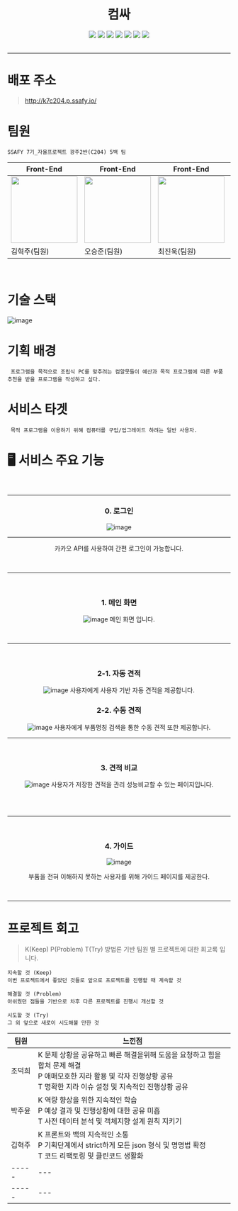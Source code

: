 <div align="center">

# 컴싸
<img src="https://img.shields.io/badge/React-61DAFB?style=flat-square&logo=React&logoColor=white"/>
<img src="https://img.shields.io/badge/JavaScript-F7DF1E?style=flat-square&logo=JavaScript&logoColor=white"/>
<img src="https://img.shields.io/badge/Spring Boot-6DB33F?style=flat-square&logo=SpringBoot&logoColor=white"/>
<img src="https://img.shields.io/badge/MySQL-4479A1?style=flat-square&logo=MySQL&logoColor=white"/>
<img src="https://img.shields.io/badge/Jenkins-D24939?style=flat-square&logo=Jenkins&logoColor=white"/>
<img src="https://img.shields.io/badge/Docker-2496ED?style=flat-square&logo=Docker&logoColor=white"/>
<img src="https://img.shields.io/badge/AmazonEC2-FF9900?style=flat-square&logo=AmazonEC2&logoColor=white"/> <br/><br/>



</div><hr/>

# 배포 주소
> http://k7c204.p.ssafy.io/

# 팀원
```
SSAFY 7기_자율프로젝트 광주2반(C204) 5백 팀
```

|Front-End|Front-End|Front-End|Back-End|Back-End|
|-----|---|---|---|---|
|<img src="/uploads/0c1c8b4dc466f73acded25848af17c23/image__3_.png" width="150" height="150"/>|<img src="/uploads/da50344b7a9539cb81fb3171b5de315f/image__2_.png" width="150" height="150"/>|<img src="/uploads/2a2f319c6eb65ba38990726ac6abb6be/image__1_.png" width="150" height="150"/>|<img src="/uploads/205dcecafda3eb5fb5a4f0c3ab06433f/image.png" width="150" height="150"/>|<img src="/uploads/80fd05f226561c725632f9f92bd7a771/image__4_.png" width="150" height="150"/>|
|김혁주(팀원)|오승준(팀원)|최진욱(팀원)|박주윤(팀원)|조덕희(팀장)|
<br/>

# 기술 스택
![image](/uploads/0baafa2b2cc3a58826554f85b81539e1/1.png)

# 기획 배경
```
 프로그램을 목적으로 조립식 PC를 맞추려는 컴알못들이 예산과 목적 프로그램에 따른 부품 추천을 받을 프로그램을 작성하고 싶다.
```
# 서비스 타겟
```
 목적 프로그램을 이용하기 위해 컴퓨터를 구입/업그레이드 하려는 일반 사용자.
```

# 🖥 서비스 주요 기능 
<div align="center">

<br/>
<hr/>

### 0. 로그인

![image](/uploads/041b0f924d38cd368dabf0b7f0fb5f06/image.png)
<hr/>

카카오 API를 사용하여 간편 로그인이 가능합니다.

<br/>
<hr/>
<br/>

### 1. 메인 화면

![image](/uploads/25c78044473f720d12baa621e2c40c1b/image.png)
메인 화면 입니다. 

<br/>
<hr/>
<br/>


### 2-1. 자동 견적

![image](/uploads/a61ab0e5a631e59180a436c2354301f9/image.png)
사용자에게 사용자 기반 자동 견적을 제공합니다.

### 2-2. 수동 견적
![image](/uploads/49cd2d6503138881ef32c01d84521b49/image.png)
사용자에게 부품명칭 검색을 통한 수동 견적 또한 제공합니다.
<br/>
<hr/>
<br/>

### 3. 견적 비교

![image](/uploads/25e99919294957f6b9694ce01482deaf/image.png)
사용자가 저장한 견적을 관리 성능비교할 수 있는 페이지입니다.

<br/>
<br/>
<hr/>
<br/>

### 4. 가이드

![image](/uploads/82489ed507586e75e1a7be47ba7e2ca9/image.png)

부품을 전혀 이해하지 못하는 사용자를 위해 가이드 페이지를 제공한다.

<br/>

<hr/>


</div>



# 프로젝트 회고
> K(Keep) P(Problem) T(Try) 방법론 기반 팀원 별 프로젝트에 대한 회고록 입니다.

```
지속할 것 (Keep)
이번 프로젝트에서 좋았던 것들로 앞으로 프로젝트를 진행할 때 계속할 것

해결할 것 (Problem)
아쉬웠던 점들을 기반으로 차후 다른 프로젝트를 진행시 개선할 것

시도할 것 (Try)
그 외 앞으로 새로이 시도해볼 만한 것

```

|팀원|느낀점|
|-----|---|
|조덕희|K 문제 상황을 공유하고 빠른 해결을위해 도움을 요청하고 힘을 합쳐 문제 해결<br/> P 애매모호한 지라 활용 및 각자 진행상황 공유<br/> T 명확한 지라 이슈 설정 및 지속적인 진행상황 공유|
|박주윤|K 역량 향상을 위한 지속적인 학습<br/> P  예상 결과 및 진행상황에 대한 공유 미흡<br/> T 사전 데이터 분석 및 객체지향 설계 원칙 지키기|
|김혁주|K 프론트와 백의 지속적인 소통<br/> P 기획단계에서 strict하게 모든 json 형식 및 명명법 확정<br/> T 코드 리팩토링 및 클린코드 생활화|
|-----|---|
|-----|---|




